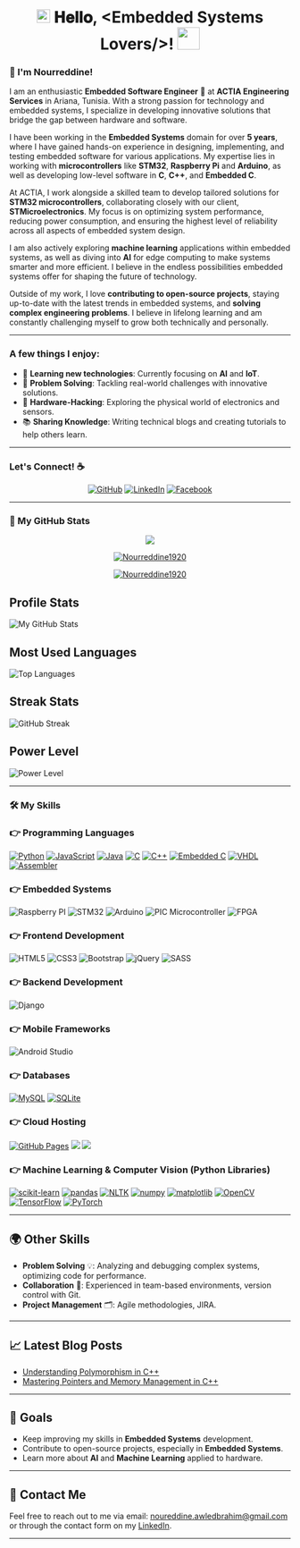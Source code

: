 <h1 align="center">
  <a target="_blank">
    <img src="https://github.com/JayantGoel001/JayantGoel001/blob/master/GIF/Earth.gif" width="24px" style="max-width:100%;">
  </a>
  𝐇𝐞𝐥𝐥𝐨, &lt;Embedded Systems Lovers/&gt;! 
  <a target="_blank">
    <img src="https://github.com/JayantGoel001/JayantGoel001/blob/master/GIF/Hi.gif" width="40px" />
  </a>
</h1>

<h3>👋 I'm Nourreddine!</h3>

I am an enthusiastic **Embedded Software Engineer** 🚀 at **ACTIA Engineering Services** in Ariana, Tunisia. With a strong passion for technology and embedded systems, I specialize in developing innovative solutions that bridge the gap between hardware and software.

I have been working in the **Embedded Systems** domain for over **5 years**, where I have gained hands-on experience in designing, implementing, and testing embedded software for various applications. My expertise lies in working with **microcontrollers** like **STM32**, **Raspberry Pi** and **Arduino**, as well as developing low-level software in **C**, **C++**, and **Embedded C**.

At ACTIA, I work alongside a skilled team to develop tailored solutions for **STM32 microcontrollers**, collaborating closely with our client, **STMicroelectronics**. My focus is on optimizing system performance, reducing power consumption, and ensuring the highest level of reliability across all aspects of embedded system design.

I am also actively exploring **machine learning** applications within embedded systems, as well as diving into **AI** for edge computing to make systems smarter and more efficient. I believe in the endless possibilities embedded systems offer for shaping the future of technology.

Outside of my work, I love **contributing to open-source projects**, staying up-to-date with the latest trends in embedded systems, and **solving complex engineering problems**. I believe in lifelong learning and am constantly challenging myself to grow both technically and personally.

---

### A few things I enjoy:

- 🌱 **Learning new technologies**: Currently focusing on **AI** and **IoT**.
- 🧩 **Problem Solving**: Tackling real-world challenges with innovative solutions.
- 🔧 **Hardware-Hacking**: Exploring the physical world of electronics and sensors.
- 📚 **Sharing Knowledge**: Writing technical blogs and creating tutorials to help others learn.

---

### Let's Connect! ☕

<p align="center">
  <a href="https://github.com/Nourreddine1920"><img src="https://img.icons8.com/bubbles/50/000000/github.png" alt="GitHub" /></a>
  <a href="https://www.linkedin.com/in/nourreddine-awled-brahim/"><img src="https://img.icons8.com/bubbles/50/000000/linkedin.png" alt="LinkedIn" /></a>
  <a href="https://www.facebook.com/profile.php?id=100009169430223"><img src="https://img.icons8.com/bubbles/50/000000/facebook-new.png" alt="Facebook" /></a>
</p>

---

### 🚀 My GitHub Stats

<p align="center">
  <a href="https://github.com/Nourreddine1920">
    <img src="https://github-readme-streak-stats.herokuapp.com/?user=Nourreddine1920" />
  </a>
</p>

<p align="center">
  <a href="">
    <img src="https://github-profile-trophy.vercel.app/?username=Nourreddine1920&margin-w=5" alt="Nourreddine1920" />
  </a>
</p>

<p align="center">
  <a href="">
    <img src="https://github-readme-stats.vercel.app/api?username=Nourreddine1920&count_private=true&hide=stars,prs" alt="Nourreddine1920" />
  </a>
</p>


## Profile Stats
![My GitHub Stats](https://github-readme-stats.vercel.app/api?username=Nourreddine1920&show_icons=true&count_private=true)

## Most Used Languages
![Top Languages](https://github-readme-stats.vercel.app/api/top-langs/?username=Nourreddine1920&layout=compact)

## Streak Stats
![GitHub Streak](https://github-readme-streak-stats.herokuapp.com/?user=Nourreddine1920)

## Power Level
![Power Level](https://github-readme-stats.vercel.app/api/pin/?username=Nourreddine1920&repo=Nourreddine1920)

---

### 🛠️ My Skills

### 👉 Programming Languages

<p align="left">
  <a href="https://www.python.org" target="_blank"><img alt="Python" src="https://img.shields.io/badge/Python%20-%2314354C.svg?logo=python&logoColor=white"></a>
  <a href="https://developer.mozilla.org/en-US/docs/Web/JavaScript" target="_blank"><img alt="JavaScript" src="https://img.shields.io/badge/JavaScript%20-%23F7DF1E.svg?logo=javascript&logoColor=black"></a>
  <a href="https://www.java.com" target="_blank"><img alt="Java" src="https://img.shields.io/badge/Java-%23007396.svg?logo=java&logoColor=white"></a>
  <a href="https://www.cprogramming.com/" target="_blank"><img alt="C" src="https://img.shields.io/badge/C%20-%232370ED.svg?logo=c&logoColor=white"></a>
  <a href="https://www.w3schools.com/cpp/" target="_blank"><img alt="C++" src="https://img.shields.io/badge/C++%20-%2300599C.svg?logo=c%2B%2B&logoColor=white"></a>
  <a href="https://www.javatpoint.com/embedded-system-c-programming" target="_blank"><img alt="Embedded C" src="https://img.shields.io/badge/embedded-c-red"></a>
  <a href="https://www.techno-science.net/glossaire-definition/VHDL.html" target="_blank"><img alt="VHDL" src="https://img.shields.io/badge/VHDL-%23007ACC.svg?logo=vhdl&logoColor=white"></a>
  <a href="https://pub.phyks.me/sdz/sdz/en-profondeur-avec-l-assembleur.html" target="_blank"><img alt="Assembler" src="https://img.shields.io/badge/-Assembler-red"></a>
</p>

### 👉 Embedded Systems

<p align="left">
  <a target="_blank"><img alt="Raspberry PI" src="https://img.shields.io/badge/Raspberry%20Pi-%23FF2D20.svg?logo=raspberry-pi&logoColor=white"></a>
  <a target="_blank"><img alt="STM32" src="https://img.shields.io/badge/STM32-%23FF2D20.svg?logo=stm32&logoColor=white"></a>
  <a target="_blank"><img alt="Arduino" src="https://img.shields.io/badge/Arduino-%23FF2D20.svg?logo=arduino&logoColor=white"></a>
  <a target="_blank"><img alt="PIC Microcontroller" src="https://img.shields.io/badge/PIC%20Microcontroller-%23FF2D20.svg?logo=pic&logoColor=white"></a>
  <a target="_blank"><img alt="FPGA" src="https://img.shields.io/badge/FPGA-%23FF2D20.svg?logo=fpga&logoColor=white"></a>
</p>

### 👉 Frontend Development

<p align="left">
  <a target="_blank"><img alt="HTML5" src="https://img.shields.io/badge/HTML5%20-%23E34F26.svg?logo=html5&logoColor=white"></a>
  <a target="_blank"><img alt="CSS3" src="https://img.shields.io/badge/CSS%20-%231572B6.svg?logo=css3&logoColor=white"></a>
  <a target="_blank"><img alt="Bootstrap" src="https://img.shields.io/badge/Bootstrap-%23563D7C.svg?style=flat&logo=bootstrap&logoColor=white"></a>
  <a target="_blank"><img alt="jQuery" src="https://img.shields.io/badge/jquery-%230769AD.svg?logo=jquery&logoColor=white"></a>
  <a target="_blank"><img alt="SASS" src="https://img.shields.io/badge/SASS-hotpink.svg?logo=SASS&logoColor=white"></a>
</p>

### 👉 Backend Development

<p align="left">
  <a target="_blank"><img alt="Django" src="https://img.shields.io/badge/django-%23092E20.svg?logo=django&logoColor=white"></a>
</p>

### 👉 Mobile Frameworks

<p align="left">
  <a target="_blank"><img alt="Android Studio" src="https://img.shields.io/badge/Android%20Studio-%23FF2D20.svg?logo=android-studio&logoColor=white"></a>
</p>

### 👉 Databases

<p align="left">
  <a href="https://www.mysql.com/"><img alt="MySQL" src="https://img.shields.io/badge/MySQL-%2300f.svg?style=flat&logo=mysql&logoColor=white"></a>
  <a href="https://www.sqlite.org/"><img alt="SQLite" src="https://img.shields.io/badge/sqlite-%2307405e.svg?style=flat&logo=sqlite&logoColor=white"></a>
</p>

### 👉 Cloud Hosting

<p align="left">
  <a href="https://www.github.com"><img alt="GitHub Pages" src="https://img.shields.io/badge/GitHub%20Pages-%23327FC7.svg?style=flat&logo=github&logoColor=white"></a>
  <a href=""><img src="https://img.shields.io/badge/Amazon_AWS-232F3E?logo=amazon-aws&logoColor=white"></a>
  <a href=""><img src="https://img.shields.io/badge/microsoft%20azure-0089D6?logo=microsoft-azure&logoColor=white"></a>
</p>

### 👉 Machine Learning & Computer Vision (Python Libraries)

<p align="left">
  <a href=""><img alt="scikit-learn" src="https://img.shields.io/badge/scikit--learn-%23F7931E.svg?logo=scikit-learn&logoColor=white"></a>
  <a href=""><img alt="pandas" src="https://img.shields.io/badge/pandas-%23150458.svg?logo=pandas&logoColor=white"></a>
  <a href=""><img alt="NLTK" src="https://img.shields.io/badge/NLTK-Python-blue"></a>
  <a href=""><img alt="numpy" src="https://img.shields.io/badge/numpy-%23013243.svg?logo=numpy&logoColor=white"></a>
  <a href=""><img alt="matplotlib" src="https://img.shields.io/badge/matplotlib-%230B3A24.svg?logo=matplotlib&logoColor=white"></a>
  <a href=""><img alt="OpenCV" src="https://img.shields.io/badge/OpenCV-%2324814E.svg?logo=opencv&logoColor=white"></a>
  <a href=""><img alt="TensorFlow" src="https://img.shields.io/badge/TensorFlow-%23FF6F00.svg?logo=tensorflow&logoColor=white"></a>
  <a href=""><img alt="PyTorch" src="https://img.shields.io/badge/PyTorch-%23EE4C2C.svg?logo=pytorch&logoColor=white"></a>
</p>

---

## 🌍 Other Skills

- **Problem Solving** 💡: Analyzing and debugging complex systems, optimizing code for performance.
- **Collaboration** 🤝: Experienced in team-based environments, version control with Git.
- **Project Management** 🗂: Agile methodologies, JIRA.

---

## 📈 Latest Blog Posts

- [Understanding Polymorphism in C++]([https://www.example.com/blog/post-1](https://www.linkedin.com/feed/update/urn:li:activity:7274031006607626240/))
- [Mastering Pointers and Memory Management in C++]([https://www.example.com/blog/post-2](https://www.linkedin.com/feed/update/urn:li:activity:7271147698177650688/))

---

## 🎯 Goals

- Keep improving my skills in **Embedded Systems** development.
- Contribute to open-source projects, especially in **Embedded Systems**.
- Learn more about **AI** and **Machine Learning** applied to hardware.
  
---

## 📧 Contact Me

Feel free to reach out to me via email: [noureddine.awledbrahim@gmail.com](mailto:noureddine.awledbrahim@gmail.com) or through the contact form on my [LinkedIn](https://www.linkedin.com/in/nourreddine-awled-brahim/).

---
